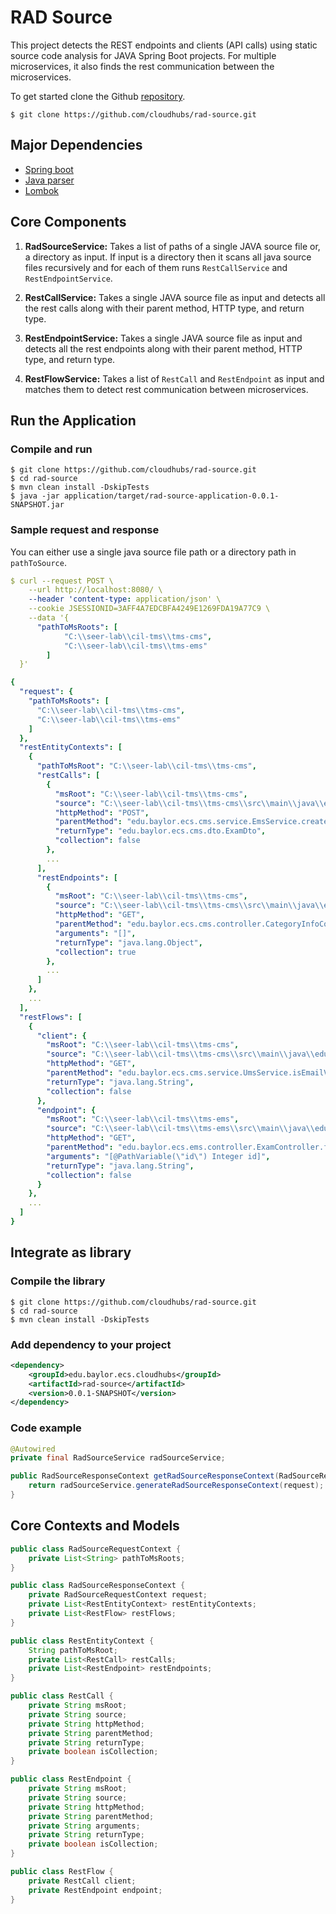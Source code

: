 # RAD Source

This project detects the REST endpoints and clients (API calls) using static source code analysis for JAVA Spring Boot projects.
For multiple microservices, it also finds the rest communication between the microservices. 

To get started clone the Github [repository](https://github.com/cloudhubs/rad-source).

```
$ git clone https://github.com/cloudhubs/rad-source.git
```

## Major Dependencies

- [Spring boot](https://spring.io/projects/spring-boot)
- [Java parser](https://github.com/javaparser/javaparser)
- [Lombok](https://projectlombok.org/)

## Core Components

1. **RadSourceService:** Takes a list of paths of a single JAVA source file or, a directory as input. If input is a directory then it scans all java source files recursively and for each of them runs `RestCallService` and `RestEndpointService`.

2. **RestCallService:** Takes a single JAVA source file as input and detects all the rest calls along with their parent method, HTTP type, and return type.

3. **RestEndpointService:** Takes a single JAVA source file as input and detects all the rest endpoints along with their parent method, HTTP type, and return type.

4. **RestFlowService:** Takes a list of `RestCall` and `RestEndpoint` as input and matches them to detect rest communication between microservices.

## Run the Application

### Compile and run

```
$ git clone https://github.com/cloudhubs/rad-source.git
$ cd rad-source
$ mvn clean install -DskipTests
$ java -jar application/target/rad-source-application-0.0.1-SNAPSHOT.jar
```

### Sample request and response

You can either use a single java source file path or a directory path in `pathToSource`.

```yaml
$ curl --request POST \
    --url http://localhost:8080/ \
    --header 'content-type: application/json' \
    --cookie JSESSIONID=3AFF4A7EDCBFA4249E1269FDA19A77C9 \
    --data '{
      "pathToMsRoots": [
  			"C:\\seer-lab\\cil-tms\\tms-cms",
  			"C:\\seer-lab\\cil-tms\\tms-ems"
  		]
  }'
```

```yaml
{
  "request": {
    "pathToMsRoots": [
      "C:\\seer-lab\\cil-tms\\tms-cms",
      "C:\\seer-lab\\cil-tms\\tms-ems"
    ]
  },
  "restEntityContexts": [
    {
      "pathToMsRoot": "C:\\seer-lab\\cil-tms\\tms-cms",
      "restCalls": [
        {
          "msRoot": "C:\\seer-lab\\cil-tms\\tms-cms",
          "source": "C:\\seer-lab\\cil-tms\\tms-cms\\src\\main\\java\\edu\\baylor\\ecs\\cms\\service\\EmsService.java",
          "httpMethod": "POST",
          "parentMethod": "edu.baylor.ecs.cms.service.EmsService.createExam",
          "returnType": "edu.baylor.ecs.cms.dto.ExamDto",
          "collection": false
        },
        ...
      ],
      "restEndpoints": [
        {
          "msRoot": "C:\\seer-lab\\cil-tms\\tms-cms",
          "source": "C:\\seer-lab\\cil-tms\\tms-cms\\src\\main\\java\\edu\\baylor\\ecs\\cms\\controller\\CategoryInfoController.java",
          "httpMethod": "GET",
          "parentMethod": "edu.baylor.ecs.cms.controller.CategoryInfoController.getCategoryInfo",
          "arguments": "[]",
          "returnType": "java.lang.Object",
          "collection": true
        },
        ...
      ]
    },
    ...
  ],
  "restFlows": [
    {
      "client": {
        "msRoot": "C:\\seer-lab\\cil-tms\\tms-cms",
        "source": "C:\\seer-lab\\cil-tms\\tms-cms\\src\\main\\java\\edu\\baylor\\ecs\\cms\\service\\UmsService.java",
        "httpMethod": "GET",
        "parentMethod": "edu.baylor.ecs.cms.service.UmsService.isEmailValid",
        "returnType": "java.lang.String",
        "collection": false
      },
      "endpoint": {
        "msRoot": "C:\\seer-lab\\cil-tms\\tms-ems",
        "source": "C:\\seer-lab\\cil-tms\\tms-ems\\src\\main\\java\\edu\\baylor\\ecs\\ems\\controller\\ExamController.java",
        "httpMethod": "GET",
        "parentMethod": "edu.baylor.ecs.ems.controller.ExamController.finishExam",
        "arguments": "[@PathVariable(\"id\") Integer id]",
        "returnType": "java.lang.String",
        "collection": false
      }
    },
    ...
  ]
}
```

## Integrate as library

### Compile the library

```
$ git clone https://github.com/cloudhubs/rad-source.git
$ cd rad-source
$ mvn clean install -DskipTests
```

### Add dependency to your project

```xml
<dependency>
    <groupId>edu.baylor.ecs.cloudhubs</groupId>
    <artifactId>rad-source</artifactId>
    <version>0.0.1-SNAPSHOT</version>
</dependency>
```

### Code example

```java
@Autowired
private final RadSourceService radSourceService;

public RadSourceResponseContext getRadSourceResponseContext(RadSourceRequestContext request) throws IOException {
    return radSourceService.generateRadSourceResponseContext(request);
}
```

## Core Contexts and Models

```java
public class RadSourceRequestContext {
    private List<String> pathToMsRoots;
}
```

```java
public class RadSourceResponseContext {
    private RadSourceRequestContext request;
    private List<RestEntityContext> restEntityContexts;
    private List<RestFlow> restFlows;
}
```

```java
public class RestEntityContext {
    String pathToMsRoot;
    private List<RestCall> restCalls;
    private List<RestEndpoint> restEndpoints;
}
```

```java
public class RestCall {
    private String msRoot;
    private String source;
    private String httpMethod;
    private String parentMethod;
    private String returnType;
    private boolean isCollection;
}
```

```java
public class RestEndpoint {
    private String msRoot;
    private String source;
    private String httpMethod;
    private String parentMethod;
    private String arguments;
    private String returnType;
    private boolean isCollection;
}
```

```java
public class RestFlow {
    private RestCall client;
    private RestEndpoint endpoint;
}
```
